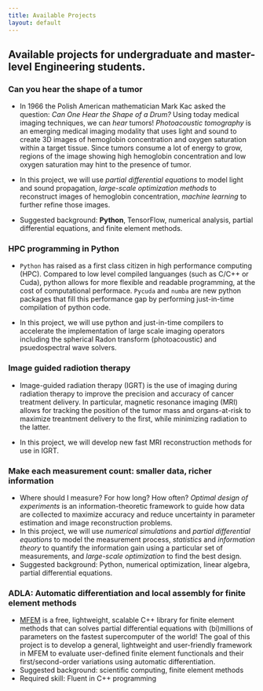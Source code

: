 ```yaml
---
title: Available Projects 
layout: default
---
```


## Available projects for undergraduate and master-level Engineering students.

### Can you hear the shape of a tumor
-	In 1966 the Polish American mathematician Mark Kac asked the question: _Can One Hear the Shape of a Drum?_
  Using today medical imaging techniques, we can _hear_ tumors!
  _Photoacoustic tomography_ is an emerging medical imaging modality that uses light and sound to create 3D images 
  of hemoglobin concentration and oxygen saturation within a target tissue.
  Since tumors consume a lot of energy to grow, regions of the image showing high hemoglobin concentration and
  low oxygen saturation may hint to the presence of tumor.
  
-	In this project, we will use _partial differential equations_ to model light and sound propagation,
  _large-scale optimization methods_ to reconstruct images of hemoglobin concentration,
  _machine learning_ to further refine those images.
  
-	Suggested background: **Python**, TensorFlow, numerical analysis, partial differential equations, and finite element methods.

### HPC programming in Python
- `Python` has raised as a first class citizen in high performance computing (HPC). Compared to low level compiled languanges (such as C/C++ or Cuda), python allows for more flexible and readable programming, at the cost of computational performace.  `Pycuda` and `numba` are new python packages that fill this performance gap by performing just-in-time compilation of python code.

- In this project, we will use python and just-in-time compilers to accelerate the implementation of large scale imaging operators including the spherical Radon transform (photoacoustic) and psuedospectral wave solvers.

### Image guided radiotion therapy
- Image-guided radiation therapy (IGRT) is the use of imaging during radiation therapy to improve the precision and accuracy of cancer treatment delivery. In particular, magnetic resonance imaging (MRI) allows for tracking the position of the tumor mass and organs-at-risk to maximize treantment delivery to the first, while minimizing radiation to the latter.

- In this project, we will develop new fast MRI reconstruction methods for use in IGRT.

### Make each measurement count: smaller data, richer information
-	Where should I measure? For how long? How often? _Optimal design of experiments_ is an information-theoretic framework
  to guide how data are collected to maximize accuracy and reduce uncertainty
  in parameter estimation and image reconstruction problems.
-	In this project, we will use _numerical simulations_ and _partial differential equations_ to model the measurement process,
  _statistics_ and _information theory_ to quantify the information gain using a particular set of measurements,
   and _large-scale optimization_ to find the best design.
-	Suggested background: Python, numerical optimization, linear algebra, partial differential equations.

### ADLA: Automatic differentiation and local assembly for finite element methods
- [MFEM](https://mfem.org/) is a free, lightweight, scalable C++ library for finite element methods that can solves partial
  differential equations with (bi)millions of parameters on the fastest supercomputer of the world!
  The goal of this project is to develop a general, lightweight and user-friendly framework in MFEM
  to evaluate user-defined finite element functionals and their first/second-order variations using automatic differentiation.
- Suggested background: scientific computing, finite element methods
- Required skill: Fluent in C++ programming

